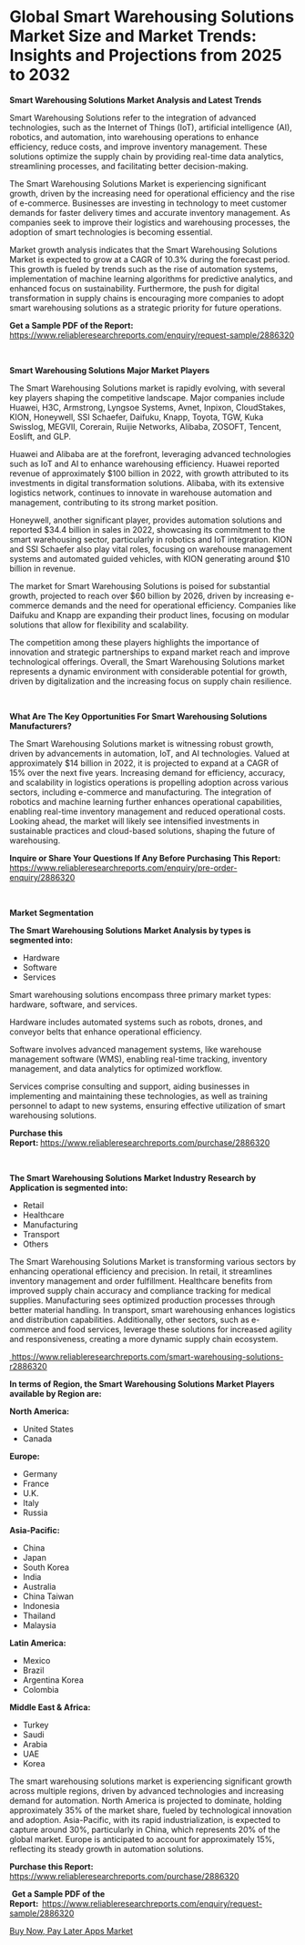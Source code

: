 <p><h1>Global Smart Warehousing Solutions Market Size and Market Trends: Insights and Projections from 2025 to 2032</h1></p><p><strong>Smart Warehousing Solutions Market Analysis and Latest Trends</strong></p>
<p><p>Smart Warehousing Solutions refer to the integration of advanced technologies, such as the Internet of Things (IoT), artificial intelligence (AI), robotics, and automation, into warehousing operations to enhance efficiency, reduce costs, and improve inventory management. These solutions optimize the supply chain by providing real-time data analytics, streamlining processes, and facilitating better decision-making.</p><p>The Smart Warehousing Solutions Market is experiencing significant growth, driven by the increasing need for operational efficiency and the rise of e-commerce. Businesses are investing in technology to meet customer demands for faster delivery times and accurate inventory management. As companies seek to improve their logistics and warehousing processes, the adoption of smart technologies is becoming essential.</p><p>Market growth analysis indicates that the Smart Warehousing Solutions Market is expected to grow at a CAGR of 10.3% during the forecast period. This growth is fueled by trends such as the rise of automation systems, implementation of machine learning algorithms for predictive analytics, and enhanced focus on sustainability. Furthermore, the push for digital transformation in supply chains is encouraging more companies to adopt smart warehousing solutions as a strategic priority for future operations.</p></p>
<p><strong>Get a Sample PDF of the Report:&nbsp;</strong> <a href="https://www.reliableresearchreports.com/enquiry/request-sample/2886320?utm_campaign=2295&utm_medium=2&utm_source=Github&utm_content=ia&utm_term=13032025&utm_id=smart-warehousing-solutions">https://www.reliableresearchreports.com/enquiry/request-sample/2886320</a></p>
<p>&nbsp;</p>
<p><strong>Smart Warehousing Solutions Major Market Players</strong></p>
<p><p>The Smart Warehousing Solutions market is rapidly evolving, with several key players shaping the competitive landscape. Major companies include Huawei, H3C, Armstrong, Lyngsoe Systems, Avnet, Inpixon, CloudStakes, KION, Honeywell, SSI Schaefer, Daifuku, Knapp, Toyota, TGW, Kuka Swisslog, MEGVII, Corerain, Ruijie Networks, Alibaba, ZOSOFT, Tencent, Eoslift, and GLP.</p><p>Huawei and Alibaba are at the forefront, leveraging advanced technologies such as IoT and AI to enhance warehousing efficiency. Huawei reported revenue of approximately $100 billion in 2022, with growth attributed to its investments in digital transformation solutions. Alibaba, with its extensive logistics network, continues to innovate in warehouse automation and management, contributing to its strong market position.</p><p>Honeywell, another significant player, provides automation solutions and reported $34.4 billion in sales in 2022, showcasing its commitment to the smart warehousing sector, particularly in robotics and IoT integration. KION and SSI Schaefer also play vital roles, focusing on warehouse management systems and automated guided vehicles, with KION generating around $10 billion in revenue.</p><p>The market for Smart Warehousing Solutions is poised for substantial growth, projected to reach over $60 billion by 2026, driven by increasing e-commerce demands and the need for operational efficiency. Companies like Daifuku and Knapp are expanding their product lines, focusing on modular solutions that allow for flexibility and scalability.</p><p>The competition among these players highlights the importance of innovation and strategic partnerships to expand market reach and improve technological offerings. Overall, the Smart Warehousing Solutions market represents a dynamic environment with considerable potential for growth, driven by digitalization and the increasing focus on supply chain resilience.</p></p>
<p>&nbsp;</p>
<p><strong>What Are The Key Opportunities For Smart Warehousing Solutions Manufacturers?</strong></p>
<p><p>The Smart Warehousing Solutions market is witnessing robust growth, driven by advancements in automation, IoT, and AI technologies. Valued at approximately $14 billion in 2022, it is projected to expand at a CAGR of 15% over the next five years. Increasing demand for efficiency, accuracy, and scalability in logistics operations is propelling adoption across various sectors, including e-commerce and manufacturing. The integration of robotics and machine learning further enhances operational capabilities, enabling real-time inventory management and reduced operational costs. Looking ahead, the market will likely see intensified investments in sustainable practices and cloud-based solutions, shaping the future of warehousing.</p></p>
<p><strong>Inquire or Share Your Questions If Any Before Purchasing This Report:</strong> <a href="https://www.reliableresearchreports.com/enquiry/pre-order-enquiry/2886320?utm_campaign=2295&utm_medium=2&utm_source=Github&utm_content=ia&utm_term=13032025&utm_id=smart-warehousing-solutions">https://www.reliableresearchreports.com/enquiry/pre-order-enquiry/2886320</a></p>
<p>&nbsp;</p>
<p><strong>Market Segmentation</strong></p>
<p><strong>The Smart Warehousing Solutions Market Analysis by types is segmented into:</strong></p>
<p><ul><li>Hardware</li><li>Software</li><li>Services</li></ul></p>
<p><p>Smart warehousing solutions encompass three primary market types: hardware, software, and services. </p><p>Hardware includes automated systems such as robots, drones, and conveyor belts that enhance operational efficiency. </p><p>Software involves advanced management systems, like warehouse management software (WMS), enabling real-time tracking, inventory management, and data analytics for optimized workflow. </p><p>Services comprise consulting and support, aiding businesses in implementing and maintaining these technologies, as well as training personnel to adapt to new systems, ensuring effective utilization of smart warehousing solutions.</p></p>
<p><strong>Purchase this Report:&nbsp;</strong><a href="https://www.reliableresearchreports.com/purchase/2886320?utm_campaign=2295&utm_medium=2&utm_source=Github&utm_content=ia&utm_term=13032025&utm_id=smart-warehousing-solutions">https://www.reliableresearchreports.com/purchase/2886320</a></p>
<p>&nbsp;</p>
<p><strong>The Smart Warehousing Solutions Market Industry Research by Application is segmented into:</strong></p>
<p><ul><li>Retail</li><li>Healthcare</li><li>Manufacturing</li><li>Transport</li><li>Others</li></ul></p>
<p><p>The Smart Warehousing Solutions Market is transforming various sectors by enhancing operational efficiency and precision. In retail, it streamlines inventory management and order fulfillment. Healthcare benefits from improved supply chain accuracy and compliance tracking for medical supplies. Manufacturing sees optimized production processes through better material handling. In transport, smart warehousing enhances logistics and distribution capabilities. Additionally, other sectors, such as e-commerce and food services, leverage these solutions for increased agility and responsiveness, creating a more dynamic supply chain ecosystem.</p></p>
<p><a href="https://www.reliableresearchreports.com/smart-warehousing-solutions-r2886320?utm_campaign=2295&utm_medium=2&utm_source=Github&utm_content=ia&utm_term=13032025&utm_id=smart-warehousing-solutions">&nbsp;https://www.reliableresearchreports.com/smart-warehousing-solutions-r2886320</a></p>
<p><strong>In terms of Region, the Smart Warehousing Solutions Market Players available by Region are:</strong></p>
<p>
    <p> <strong> North America: </strong>
        <ul>
            <li>United States</li>
            <li>Canada</li>
        </ul>
        </p> 
    <p> <strong> Europe: </strong>
        <ul>
            <li>Germany</li>
            <li>France</li>
            <li>U.K.</li>
            <li>Italy</li>
            <li>Russia</li>
        </ul>
        </p> 
    <p> <strong> Asia-Pacific: </strong>
        <ul>
            <li>China</li>
            <li>Japan</li>
            <li>South Korea</li>
            <li>India</li>
            <li>Australia</li>
            <li>China Taiwan</li>
            <li>Indonesia</li>
            <li>Thailand</li>
            <li>Malaysia</li>
        </ul>
        </p> 
    <p> <strong> Latin America: </strong>
        <ul>
            <li>Mexico</li>
            <li>Brazil</li>
            <li>Argentina Korea</li>
            <li>Colombia</li>
        </ul>
        </p> 
    <p> <strong> Middle East & Africa: </strong>
        <ul>
            <li>Turkey</li>
            <li>Saudi</li>
            <li>Arabia</li>
            <li>UAE</li>
            <li>Korea</li>
        </ul>
    </p>
    </p>
<p><p>The smart warehousing solutions market is experiencing significant growth across multiple regions, driven by advanced technologies and increasing demand for automation. North America is projected to dominate, holding approximately 35% of the market share, fueled by technological innovation and adoption. Asia-Pacific, with its rapid industrialization, is expected to capture around 30%, particularly in China, which represents 20% of the global market. Europe is anticipated to account for approximately 15%, reflecting its steady growth in automation solutions.</p></p>
<p><strong>Purchase this Report: </strong><a href="https://www.reliableresearchreports.com/purchase/2886320?utm_campaign=2295&utm_medium=2&utm_source=Github&utm_content=ia&utm_term=13032025&utm_id=smart-warehousing-solutions">https://www.reliableresearchreports.com/purchase/2886320</a></p>
<p>&nbsp;<strong>Get a Sample PDF of the Report:&nbsp;&nbsp;</strong><a href="https://www.reliableresearchreports.com/enquiry/request-sample/2886320?utm_campaign=2295&utm_medium=2&utm_source=Github&utm_content=ia&utm_term=13032025&utm_id=smart-warehousing-solutions">https://www.reliableresearchreports.com/enquiry/request-sample/2886320</a></p>
<p><strong></strong></p>
<p><p><a href="https://github.com/HobertDavis43/Market-Research-Report-List-1/blob/main/buy-now-pay-later-apps-market.md?utm_campaign=2295&utm_medium=2&utm_source=Github&utm_content=ia&utm_term=13032025&utm_id=smart-warehousing-solutions">Buy Now, Pay Later Apps Market</a></p></p>